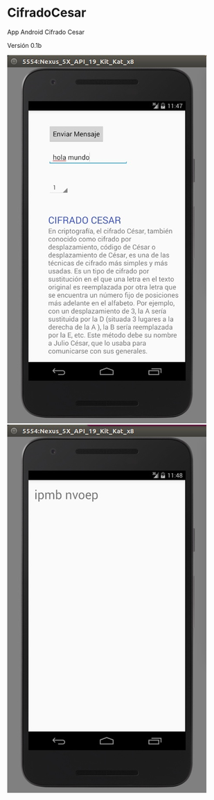 # CifradoCesar

App Android Cifrado Cesar

Versión 0.1b

![alt tag](/app/src/main/res/drawable/screenshot_1.jpg)
![alt tag](/app/src/main/res/drawable/screenshot_2.jpg)